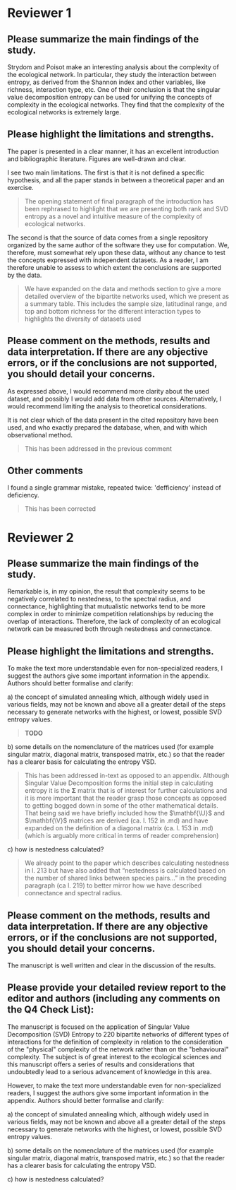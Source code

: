 # Reviewer 1

## Please summarize the main findings of the study.

Strydom and Poisot make an interesting analysis about the complexity of the
ecological network. In particular, they study the interaction between entropy,
as derived from the Shannon index and other variables, like richness,
interaction type, etc. One of their conclusion is that the singular value
decomposition entropy can be used for unifying the concepts of complexity in the
ecological networks. They find that the complexity of the ecological networks is
extremely large.

## Please highlight the limitations and strengths.

The paper is presented in a clear manner, it has an excellent introduction and
bibliographic literature. Figures are well-drawn and clear.

I see two main limitations. The first is that it is not defined a specific
hypothesis, and all the paper stands in between a theoretical paper and an
exercise.

> The opening statement of final paragraph of the introduction has been
> rephrased to highlight that we are presenting both rank and SVD
> entropy as a novel and intuitive measure of the complexity of
> ecological networks.

The second is that the source of data comes from a single repository
organized by the same author of the software they use for computation. We,
therefore, must somewhat rely upon these data, without any chance to test the
concepts expressed with independent datasets. As a reader, I am therefore unable
to assess to which extent the conclusions are supported by the data.

> We have expanded on the data and methods section to give a more detailed
> overview of the bipartite networks used, which we present as a summary table.
> This includes the sample size, latitudinal range, and top and bottom richness
> for the different interaction types to highlights the diversity of datasets
> used

## Please comment on the methods, results and data interpretation. If there are any objective errors, or if the conclusions are not supported, you should detail your concerns.

As expressed above, I would recommend more clarity about the used dataset, and
possibly I would add data from other sources. Alternatively, I would recommend
limiting the analysis to theoretical considerations.

It is not clear which of the data present in the cited repository have been
used, and who exactly prepared the database, when, and with which observational
method.

> This has been addressed in the previous comment

## Other comments

I found a single grammar mistake, repeated twice: 'defficiency' instead of
deficiency.

> This has been corrected

# Reviewer 2

## Please summarize the main findings of the study.

Remarkable is, in my opinion, the result that complexity seems to be negatively
correlated to nestedness, to the spectral radius, and connectance, highlighting
that mutualistic networks tend to be more complex in order to minimize
competition relationships by reducing the overlap of interactions. Therefore,
the lack of complexity of an ecological network can be measured both through
nestedness and connectance.

## Please highlight the limitations and strengths.

To make the text more understandable even for non-specialized readers, I suggest
the authors give some important information in the appendix. Authors should
better formalise and clarify:

a) the concept of simulated annealing which, although widely used in various
fields, may not be known and above all a greater detail of the steps necessary
to generate networks with the highest, or lowest, possible SVD entropy values.

> **TODO**

b) some details on the nomenclature of the matrices used (for example singular
matrix, diagonal matrix, transposed matrix, etc.) so that the reader has a
clearer basis for calculating the entropy VSD.

> This has been addressed in-text as opposed to an appendix. Although Singular
> Value Decomposition forms the initial step in calculating entropy it is the
> $\mathbf{\Sigma}$ matrix that is of interest for further calculations and it is more
> important that the reader grasp those concepts as opposed to getting bogged
> down in some of the other mathematical details. That being said we have
> briefly included how the $\mathbf{\U}$ and $\mathbf{\V}$ matrices are derived (ca. l. 152 in .md) and have
> expanded on the definition of a diagonal matrix (ca. l. 153 in .md)
> (which is arguably more critical in terms of reader comprehension)

c) how is nestedness calculated?

> We already point to the paper which describes calculating nestedness in l. 213
> but have also added that “nestedness is calculated based on the number of
> shared links between species pairs...” in the preceding paragraph (ca l. 219)
> to better mirror how we have described connectance and spectral radius.

## Please comment on the methods, results and data interpretation. If there are any objective errors, or if the conclusions are not supported, you should detail your concerns.

The manuscript is well written and clear in the discussion of the results.

## Please provide your detailed review report to the editor and authors (including any comments on the Q4 Check List):

The manuscript is focused on the application of Singular Value Decomposition
(SVD) Entropy to 220 bipartite networks of different types of interactions for
the definition of complexity in relation to the consideration of the "physical"
complexity of the network rather than on the "behavioural" complexity. The
subject is of great interest to the ecological sciences and this manuscript
offers a series of results and considerations that undoubtedly lead to a serious
advancement of knowledge in this area.

However, to make the text more understandable even for non-specialized readers,
I suggest the authors give some important information in the appendix. Authors
should better formalise and clarify:

a) the concept of simulated annealing which, although widely used in various
fields, may not be known and above all a greater detail of the steps necessary
to generate networks with the highest, or lowest, possible SVD entropy values.

b) some details on the nomenclature of the matrices used (for example singular
matrix, diagonal matrix, transposed matrix, etc.) so that the reader has a
clearer basis for calculating the entropy VSD.

c) how is nestedness calculated?

